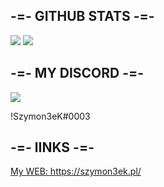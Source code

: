 <h2>-=- GITHUB STATS -=-</h2>

<img src = "https://github-readme-stats.vercel.app/api?username=Szymon Hunek&show_icons=true&theme=tokyonight">
<img src = "https://github-readme-stats.vercel.app/api/top-langs/?username=Szymon Hunek&layout=compact&theme=tokyonight">


<h2>-=- MY DISCORD -=-</h2>

 <img src = "https://discord-readme-badge.vercel.app/api?id=348145993113665546">
 <p>!Szymon3eK#0003</p>

<h2>-=- lINKS -=-</h2>

<a href = "https://szymon3ek.pl/">
  <p>My WEB: https://szymon3ek.pl/</p>
</a>



